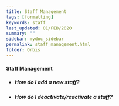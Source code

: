 ```yaml
---
title: Staff Management
tags: [formatting]
keywords: staff
last_updated: 01/FEB/2020
summary: ""
sidebar: mydoc_sidebar
permalink: staff_management.html
folder: Orbis
---
```

#### Staff Management
- ##### How do I add a new staff?
- ##### How do I deactivate/reactivate a staff?



